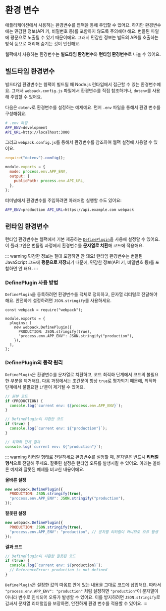 # 환경 변수

애플리케이션에서 사용하는 환경변수를 웹팩을 통해 주입할 수 있어요. 하지만 환경변수에는 민감한 정보(API 키, 비밀번호 등)를 포함하지 않도록 주의해야 해요. 번들된 파일에 평문으로 노출될 수 있기 때문이에요. 그래서 민감한 정보는 별도의 API를 호출하는 방식 등으로 처리해 숨기는 것이 안전해요.

웹팩에서 사용하는 환경변수는 **빌드타임 환경변수**와 **런타임 환경변수**로 나눌 수 있어요.

## 빌드타임 환경변수

빌드타임 환경변수는 웹팩이 빌드될 때 Node.js 런타임에서 접근할 수 있는 환경변수예요. 그래서 `webpack.config.js` 파일에서 환경변수를 직접 참조하거나, `dotenv`를 사용해 주입할 수 있어요.

다음은 `dotenv`로 환경변수를 설정하는 예제예요. 먼저 `.env` 파일을 통해서 환경 변수를 구성해줘요.

```bash
# .env 파일
APP_ENV=development
API_URL=http://localhost:3000
```

그리고 `webpack.config.js`를 통해서 환경변수를 참조하여 웹팩 설정에 사용할 수 있어요.

```js
require("dotenv").config();

module.exports = {
  mode: process.env.APP_ENV,
  output: {
    publicPath: process.env.API_URL,
  },
};
```

터미널에서 환경변수를 주입하려면 아래처럼 실행할 수도 있어요:

```bash
APP_ENV=production API_URL=https://api.example.com webpack
```

## 런타임 환경변수

런타임 환경변수는 웹팩에서 기본 제공하는 [`DefinePlugin`](https://webpack.kr/plugins/define-plugin/#root)을 사용해 설정할 수 있어요. 이 플러그인은 번들링 과정에서 환경변수를 **문자열로 치환**해 코드에 적용해요.

::: warning 민감한 정보는 절대 포함하면 안 돼요!
런타임 환경변수는 번들된 JavaScript 코드에 **평문으로 저장**되기 때문에, 민감한 정보(API 키, 비밀번호 등)를 포함하면 안 돼요.
:::

### DefinePlugin 사용 방법

`DefinePlugin`을 등록하려면 환경변수를 객체로 정의하고, 문자열 리터럴로 전달해야 해요. 안전하게 설정하려면 `JSON.stringify`를 사용하세요.

```js{5-8}
const webpack = require("webpack");

module.exports = {
  plugins: [
    new webpack.DefinePlugin({
      PRODUCTION: JSON.stringify(true),
      "process.env.APP_ENV": JSON.stringify("production"),
    }),
  ],
};
```

### DefinePlugin의 동작 원리

`DefinePlugin`은 환경변수를 문자열로 치환하고, 코드 최적화 단계에서 코드의 불필요한 부분을 제거해요. 다음 과정에서는 조건문이 항상 `true`로 평가되기 때문에, 최적화 단계에서 불필요한 `if`문이 제거될 수 있어요.

```js
// 원본 코드
if (PRODUCTION) {
  console.log(`current env: ${process.env.APP_ENV}`);
}

// DefinePlugin이 치환한 코드
if (true) {
  console.log(`current env: ${"production"}`);
}

// 최적화 단계 결과
console.log(`current env: ${"production"}`);
```

::: warning 리터럴 형태로 전달하세요
환경변수를 설정할 때, 문자열은 반드시 **리터럴 형식**으로 전달해 주세요. 잘못된 설정은 런타임 오류를 발생시킬 수 있어요. 아래는 올바른 예제와 잘못된 예제를 비교한 내용이에요.

**올바른 설정**

```js
new webpack.DefinePlugin({
  PRODUCTION: JSON.stringify(true),
  "process.env.APP_ENV": JSON.stringify("production"),
});
```

**잘못된 설정**

```js
new webpack.DefinePlugin({
  PRODUCTION: JSON.stringify(true),
  "process.env.APP_ENV": "production", // 문자열 리터럴이 아니므로 오류 발생
});
```

**결과 코드**

```js
// DefinePlugin이 치환한 잘못된 코드
if (true) {
  console.log(`current env: ${production}`);
  // ReferenceError: production is not defined
}
```

`DefinePlugin`은 설정한 값의 따옴표 안에 있는 내용을 그대로 코드에 삽입해요.
따라서 `"process.env.APP_ENV": "production"` 처럼 설정하면 `"production"`이 문자열이 아니라 변수로 인식되어 오류가 발생할 수 있어요.
이를 방지하려면 `JSON.stringify`로 감싸서 문자열 리터럴임을 보장하면, 안전하게 환경 변수를 적용할 수 있어요.
:::
